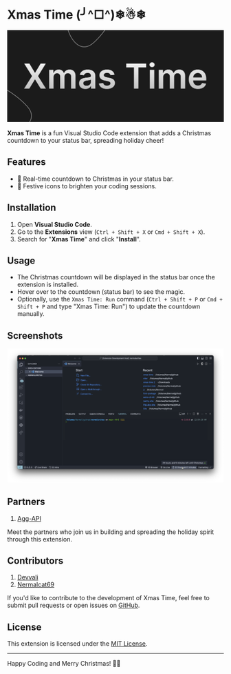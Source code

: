 # Xmas Time (╯^□^)❄☃❄

![Xmas Time](images/hero.png)

**Xmas Time** is a fun Visual Studio Code extension that adds a Christmas countdown to your status bar, spreading holiday cheer!

## Features

-   🎄 Real-time countdown to Christmas in your status bar.
-   🎅 Festive icons to brighten your coding sessions.

## Installation

1. Open **Visual Studio Code**.
2. Go to the **Extensions** view (`Ctrl + Shift + X` or `Cmd + Shift + X`).
3. Search for "**Xmas Time**" and click "**Install**".

## Usage

-   The Christmas countdown will be displayed in the status bar once the extension is installed.
-   Hover over to the countdown (status bar) to see the magic.
-   Optionally, use the `Xmas Time: Run` command (`Ctrl + Shift + P` or `Cmd + Shift + P` and type "Xmas Time: Run") to update the countdown manually.

## Screenshots

![Xmas Time](images/screenshot.png)

## Partners

1. [Agg-API](https://api.aggelos-007.xyz)

Meet the partners who join us in building and spreading the holiday spirit through this extension.

## Contributors

1. [Devvali](https://github.com/DevVali)
2. [Nermalcat69](https://github.com/nermalcat69)

If you'd like to contribute to the development of Xmas Time, feel free to submit pull requests or open issues on [GitHub](https://github.com/DevVali/xmas-time).

## License

This extension is licensed under the [MIT License](LICENSE).

---

Happy Coding and Merry Christmas! 🎄✨
